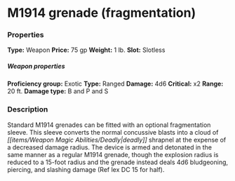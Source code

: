 ﻿---
Title: "M1914 grenade (fragmentation)"
Type: "Weapon"
Price: "75 gp"
Weight: "1 lb."
Slot: "Slotless"
Proficiency group: "Exotic"
Weapon properties Type: "Ranged"
Damage: "4d6"
Critical: "x2"
Range: "20 ft."
Damage type: "B and P and S"
Description: |
  "Standard M1914 grenades can be fitted with an optional fragmentation sleeve. This sleeve converts the normal concussive blasts into a cloud of deadly shrapnel at the expense of a decreased damage radius. The device is armed and detonated in the same manner as a regular M1914 grenade, though the explosion radius is reduced to a 15-foot radius and the grenade instead deals 4d6 bludgeoning, piercing, and slashing damage (Ref lex DC 15 for half)."
Sources: "['Pathfinder #71: Rasputin Must Die!']"
---

# M1914 grenade (fragmentation)

### Properties

**Type:** Weapon **Price:** 75 gp **Weight:** 1 lb. **Slot:** Slotless

##### Weapon properties

**Proficiency group:** Exotic **Type:** Ranged **Damage:** 4d6 **Critical:** x2 **Range:** 20 ft. **Damage type:** B and P and S

### Description

Standard M1914 grenades can be fitted with an optional fragmentation sleeve. This sleeve converts the normal concussive blasts into a cloud of _[[items/Weapon Magic Abilities/Deadly|deadly]]_ shrapnel at the expense of a decreased damage radius. The device is armed and detonated in the same manner as a regular M1914 grenade, though the explosion radius is reduced to a 15-foot radius and the grenade instead deals 4d6 bludgeoning, piercing, and slashing damage (Ref lex DC 15 for half).

